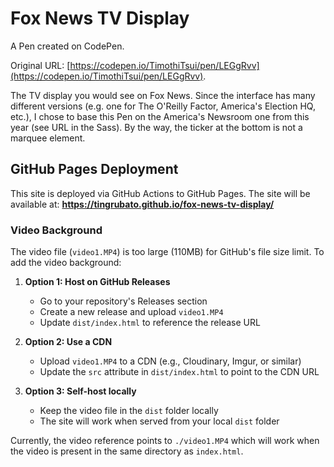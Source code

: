 # Fox News TV Display

A Pen created on CodePen.

Original URL: [https://codepen.io/TimothiTsui/pen/LEGgRvv](https://codepen.io/TimothiTsui/pen/LEGgRvv).

The TV display you would see on Fox News. Since the interface has many different versions (e.g. one for The O'Reilly Factor, America's Election HQ, etc.), I chose to base this Pen on the America's Newsroom one from this year (see URL in the Sass). By the way, the ticker at the bottom is not a marquee element.

## GitHub Pages Deployment

This site is deployed via GitHub Actions to GitHub Pages. The site will be available at:
**https://tingrubato.github.io/fox-news-tv-display/**

### Video Background

The video file (`video1.MP4`) is too large (110MB) for GitHub's file size limit. To add the video background:

1. **Option 1: Host on GitHub Releases**
   - Go to your repository's Releases section
   - Create a new release and upload `video1.MP4`
   - Update `dist/index.html` to reference the release URL

2. **Option 2: Use a CDN**
   - Upload `video1.MP4` to a CDN (e.g., Cloudinary, Imgur, or similar)
   - Update the `src` attribute in `dist/index.html` to point to the CDN URL

3. **Option 3: Self-host locally**
   - Keep the video file in the `dist` folder locally
   - The site will work when served from your local `dist` folder

Currently, the video reference points to `./video1.MP4` which will work when the video is present in the same directory as `index.html`.